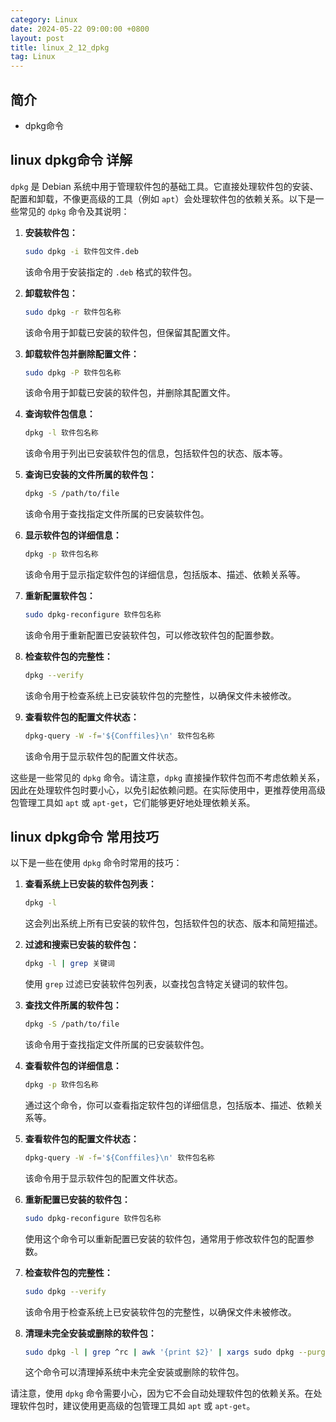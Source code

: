 ```yaml
---
category: Linux
date: 2024-05-22 09:00:00 +0800
layout: post
title: linux_2_12_dpkg
tag: Linux
---
```

## 简介

+ dpkg命令

## linux dpkg命令 详解

`dpkg` 是 Debian 系统中用于管理软件包的基础工具。它直接处理软件包的安装、配置和卸载，不像更高级的工具（例如 `apt`）会处理软件包的依赖关系。以下是一些常见的 `dpkg` 命令及其说明：

1. **安装软件包：**
   ```bash
   sudo dpkg -i 软件包文件.deb
   ```
   该命令用于安装指定的 `.deb` 格式的软件包。

2. **卸载软件包：**
   ```bash
   sudo dpkg -r 软件包名称
   ```
   该命令用于卸载已安装的软件包，但保留其配置文件。

3. **卸载软件包并删除配置文件：**
   ```bash
   sudo dpkg -P 软件包名称
   ```
   该命令用于卸载已安装的软件包，并删除其配置文件。

4. **查询软件包信息：**
   ```bash
   dpkg -l 软件包名称
   ```
   该命令用于列出已安装软件包的信息，包括软件包的状态、版本等。

5. **查询已安装的文件所属的软件包：**
   ```bash
   dpkg -S /path/to/file
   ```
   该命令用于查找指定文件所属的已安装软件包。

6. **显示软件包的详细信息：**
   ```bash
   dpkg -p 软件包名称
   ```
   该命令用于显示指定软件包的详细信息，包括版本、描述、依赖关系等。

7. **重新配置软件包：**
   ```bash
   sudo dpkg-reconfigure 软件包名称
   ```
   该命令用于重新配置已安装软件包，可以修改软件包的配置参数。

8. **检查软件包的完整性：**
   ```bash
   dpkg --verify
   ```
   该命令用于检查系统上已安装软件包的完整性，以确保文件未被修改。

9. **查看软件包的配置文件状态：**
   ```bash
   dpkg-query -W -f='${Conffiles}\n' 软件包名称
   ```
   该命令用于显示软件包的配置文件状态。

这些是一些常见的 `dpkg` 命令。请注意，`dpkg` 直接操作软件包而不考虑依赖关系，因此在处理软件包时要小心，以免引起依赖问题。在实际使用中，更推荐使用高级包管理工具如 `apt` 或 `apt-get`，它们能够更好地处理依赖关系。

## linux dpkg命令 常用技巧

以下是一些在使用 `dpkg` 命令时常用的技巧：

1. **查看系统上已安装的软件包列表：**
   ```bash
   dpkg -l
   ```
   这会列出系统上所有已安装的软件包，包括软件包的状态、版本和简短描述。

2. **过滤和搜索已安装的软件包：**
   ```bash
   dpkg -l | grep 关键词
   ```
   使用 `grep` 过滤已安装软件包列表，以查找包含特定关键词的软件包。

3. **查找文件所属的软件包：**
   ```bash
   dpkg -S /path/to/file
   ```
   该命令用于查找指定文件所属的已安装软件包。

4. **查看软件包的详细信息：**
   ```bash
   dpkg -p 软件包名称
   ```
   通过这个命令，你可以查看指定软件包的详细信息，包括版本、描述、依赖关系等。

5. **查看软件包的配置文件状态：**
   ```bash
   dpkg-query -W -f='${Conffiles}\n' 软件包名称
   ```
   该命令用于显示软件包的配置文件状态。

6. **重新配置已安装的软件包：**
   ```bash
   sudo dpkg-reconfigure 软件包名称
   ```
   使用这个命令可以重新配置已安装的软件包，通常用于修改软件包的配置参数。

7. **检查软件包的完整性：**
   ```bash
   sudo dpkg --verify
   ```
   该命令用于检查系统上已安装软件包的完整性，以确保文件未被修改。

8. **清理未完全安装或删除的软件包：**
   ```bash
   sudo dpkg -l | grep ^rc | awk '{print $2}' | xargs sudo dpkg --purge
   ```
   这个命令可以清理掉系统中未完全安装或删除的软件包。

请注意，使用 `dpkg` 命令需要小心，因为它不会自动处理软件包的依赖关系。在处理软件包时，建议使用更高级的包管理工具如 `apt` 或 `apt-get`。